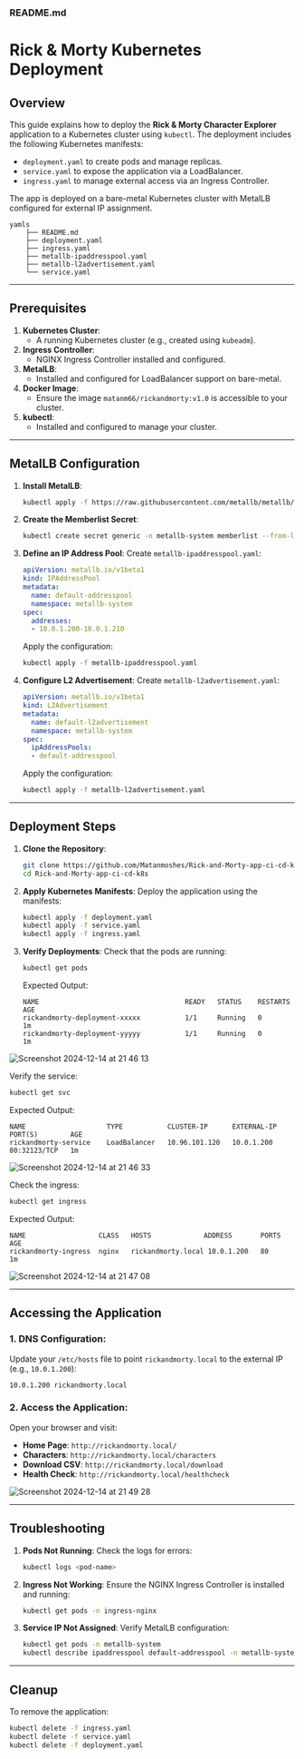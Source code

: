 ### README.md

# Rick & Morty Kubernetes Deployment

## Overview
This guide explains how to deploy the **Rick & Morty Character Explorer** application to a Kubernetes cluster using `kubectl`. The deployment includes the following Kubernetes manifests:
- `deployment.yaml` to create pods and manage replicas.
- `service.yaml` to expose the application via a LoadBalancer.
- `ingress.yaml` to manage external access via an Ingress Controller.

The app is deployed on a bare-metal Kubernetes cluster with MetalLB configured for external IP assignment.

```
yamls
    ├── README.md
    ├── deployment.yaml
    ├── ingress.yaml
    ├── metallb-ipaddresspool.yaml
    ├── metallb-l2advertisement.yaml
    └── service.yaml

```

---

## Prerequisites
1. **Kubernetes Cluster**:
   - A running Kubernetes cluster (e.g., created using `kubeadm`).
2. **Ingress Controller**:
   - NGINX Ingress Controller installed and configured.
3. **MetalLB**:
   - Installed and configured for LoadBalancer support on bare-metal.
4. **Docker Image**:
   - Ensure the image `matanm66/rickandmorty:v1.0` is accessible to your cluster.
5. **kubectl**:
   - Installed and configured to manage your cluster.

---

## MetalLB Configuration

1. **Install MetalLB**:
   ```bash
   kubectl apply -f https://raw.githubusercontent.com/metallb/metallb/v0.14.8/config/manifests/metallb-native.yaml
   ```

2. **Create the Memberlist Secret**:
   ```bash
   kubectl create secret generic -n metallb-system memberlist --from-literal=secretkey="$(openssl rand -base64 128)"
   ```

3. **Define an IP Address Pool**:
   Create `metallb-ipaddresspool.yaml`:
   ```yaml
   apiVersion: metallb.io/v1beta1
   kind: IPAddressPool
   metadata:
     name: default-addresspool
     namespace: metallb-system
   spec:
     addresses:
     - 10.0.1.200-10.0.1.210  
   ```

   Apply the configuration:
   ```bash
   kubectl apply -f metallb-ipaddresspool.yaml
   ```

4. **Configure L2 Advertisement**:
   Create `metallb-l2advertisement.yaml`:
   ```yaml
   apiVersion: metallb.io/v1beta1
   kind: L2Advertisement
   metadata:
     name: default-l2advertisement
     namespace: metallb-system
   spec:
     ipAddressPools:
     - default-addresspool
   ```

   Apply the configuration:
   ```bash
   kubectl apply -f metallb-l2advertisement.yaml
   ```

---

## Deployment Steps

1. **Clone the Repository**:
   ```bash
   git clone https://github.com/Matanmoshes/Rick-and-Morty-app-ci-cd-k8s
   cd Rick-and-Morty-app-ci-cd-k8s
   ```

2. **Apply Kubernetes Manifests**:
   Deploy the application using the manifests:
   ```bash
   kubectl apply -f deployment.yaml
   kubectl apply -f service.yaml
   kubectl apply -f ingress.yaml
   ```

3. **Verify Deployments**:
   Check that the pods are running:
   ```bash
   kubectl get pods
   ```
   Expected Output:
   ```plaintext
   NAME                                    READY   STATUS    RESTARTS   AGE
   rickandmorty-deployment-xxxxx           1/1     Running   0          1m
   rickandmorty-deployment-yyyyy           1/1     Running   0          1m
   ```
![Screenshot 2024-12-14 at 21 46 13](https://github.com/user-attachments/assets/ae1f08c1-81e6-4104-a2cd-455db86459dd)



   Verify the service:
   ```bash
   kubectl get svc
   ```
   Expected Output:
   ```plaintext
   NAME                    TYPE           CLUSTER-IP      EXTERNAL-IP       PORT(S)        AGE
   rickandmorty-service    LoadBalancer   10.96.101.120   10.0.1.200        80:32123/TCP   1m
   ```
![Screenshot 2024-12-14 at 21 46 33](https://github.com/user-attachments/assets/a9848c69-2d57-4add-ba75-e9ca0b5de1da)


   Check the ingress:
   ```bash
   kubectl get ingress
   ```
   Expected Output:
   ```plaintext
   NAME                  CLASS   HOSTS             ADDRESS       PORTS   AGE
   rickandmorty-ingress  nginx   rickandmorty.local 10.0.1.200   80      1m
   ```

![Screenshot 2024-12-14 at 21 47 08](https://github.com/user-attachments/assets/4e479a92-eb69-4f3a-9487-533fd32aba11)

---

## Accessing the Application

### 1. **DNS Configuration**:
   Update your `/etc/hosts` file to point `rickandmorty.local` to the external IP (e.g., `10.0.1.200`):
   ```plaintext
   10.0.1.200 rickandmorty.local
   ```

### 2. **Access the Application**:
   Open your browser and visit:
   - **Home Page**: `http://rickandmorty.local/`
   - **Characters**: `http://rickandmorty.local/characters`
   - **Download CSV**: `http://rickandmorty.local/download`
   - **Health Check**: `http://rickandmorty.local/healthcheck`

![Screenshot 2024-12-14 at 21 49 28](https://github.com/user-attachments/assets/2fda718b-34a7-46a0-a469-d1c800b0e12d)

---

## Troubleshooting

1. **Pods Not Running**:
   Check the logs for errors:
   ```bash
   kubectl logs <pod-name>
   ```

2. **Ingress Not Working**:
   Ensure the NGINX Ingress Controller is installed and running:
   ```bash
   kubectl get pods -n ingress-nginx
   ```

3. **Service IP Not Assigned**:
   Verify MetalLB configuration:
   ```bash
   kubectl get pods -n metallb-system
   kubectl describe ipaddresspool default-addresspool -n metallb-system
   ```

---

## Cleanup
To remove the application:
```bash
kubectl delete -f ingress.yaml
kubectl delete -f service.yaml
kubectl delete -f deployment.yaml
```
